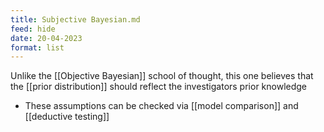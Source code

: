 ```yaml
---
title: Subjective Bayesian.md
feed: hide
date: 20-04-2023
format: list
---
```



Unlike the [[Objective Bayesian]] school of thought, this one believes that the [[prior distribution]] should reflect the investigators prior knowledge

- These assumptions can be checked via [[model comparison]] and [[deductive testing]]